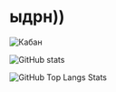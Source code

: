# ыдрн))

![Кабан](https://media.discordapp.net/attachments/1222435735324327937/1393652436165464144/bLcjAi5riI0F8aQYzff8BuKSWhUrHPRVGO3OBBxYIJa1UZOvombOAxp91sI3u_5HCvPPgOXtT_puruc0gGk9Q6C8.jpg?ex=6873f379&is=6872a1f9&hm=11ff5564408993c3204e0401617f4c8c793aa62946942594ac01ab75da7babdf&=&format=webp&width=110&height=110)

![GitHub stats](https://github-readme-stats.vercel.app/api?username=FyxOne&show_icons=true&border_color=30363d&bg_color=0d1117&text_color=eef2ff&title_color=818cf8&count_private=true&border_radius=4)

![GitHub Top Langs Stats](https://github-readme-stats.vercel.app/api/top-langs/?username=FyxOne&layout=compact&border_color=30363d&bg_color=0d1117&text_color=eef2ff&title_color=818cf8&border_radius=4)
